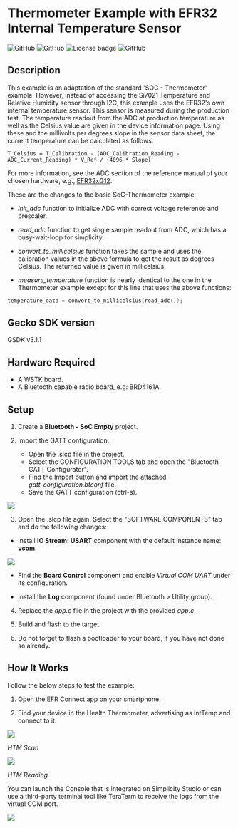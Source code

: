 # Thermometer Example with EFR32 Internal Temperature Sensor #

![GitHub](https://img.shields.io/badge/Type-Virtual%20Application-green)
![GitHub](https://img.shields.io/badge/Technology-Bluetooth-green)
![License badge](https://img.shields.io/badge/License-zlib-green)
![GitHub](https://img.shields.io/badge/SDK-v3.1.1-green)

## Description ##
 
This example is an adaptation of the standard 'SOC - Thermometer' example. However, instead of accessing the Si7021 Temperature and Relative Humidity sensor through I2C, this example uses the EFR32's own internal temperature sensor. This sensor is measured during the production test. The temperature readout from the ADC at production temperature as well as the Celsius value are given in the device information page. Using these and the millivolts per degrees slope in the sensor data sheet, the current temperature can be calculated as follows:

```
T_Celsius = T_Calibration - (ADC_Calibration_Reading - ADC_Current_Reading) * V_Ref / (4096 * Slope)
```

For more information, see the ADC section of the reference manual of your chosen hardware, e.g., [EFR32xG12](https://www.silabs.com/documents/public/reference-manuals/efr32xg12-rm.pdf).

These are the changes to the basic SoC-Thermometer example:

- *init_adc* function to initialize ADC with correct voltage reference and prescaler.

- *read_adc* function to get single sample readout from ADC, which has a busy-wait-loop for simplicity.

- *convert_to_millicelsius* function takes the sample and uses the calibration values in the above formula to get the result as degrees Celsius. The returned value is given in millicelsius.

- *measure_temperature* function is nearly identical to the one in the Thermometer example except for this line that uses the above functions:

```C
temperature_data = convert_to_millicelsius(read_adc());
```

## Gecko SDK version ##
 
GSDK v3.1.1
 
## Hardware Required ##
 
- A WSTK board.
- A Bluetooth capable radio board, e.g: BRD4161A.
 
## Setup
 
1. Create a **Bluetooth - SoC Empty** project.

2. Import the GATT configuration:
   - Open the .slcp file in the project.
   - Select the CONFIGURATION TOOLS tab and open the "Bluetooth GATT Configurator".
   - Find the Import button and import the attached *gatt_configuration.btconf* file.
   - Save the GATT configuration (ctrl-s).

![](images/import_gatt_configuaration.png)

3. Open the .slcp file again. Select the "SOFTWARE COMPONENTS" tab and do the following changes:

- Install **IO Stream: USART** component with the default instance name: **vcom**.

![](images/install_usart.png)

- Find the **Board Control** component  and enable *Virtual COM UART* under its configuration.

- Install the **Log** component (found under Bluetooth > Utility group).

4. Replace the *app.c* file in the project with the provided *app.c*.

5. Build and flash to the target.

6. Do not forget to flash a bootloader to your board, if you have not done so already.
 
## How It Works ##
 
Follow the below steps to test the example:

1. Open the EFR Connect app on your smartphone.

2. Find your device in the Health Thermometer, advertising as IntTemp and connect to it.

![](images/htm_scan.png)

*HTM Scan*

![](images/htm_reading.png)

*HTM Reading*

You can launch the Console that is integrated on Simplicity Studio or can use a third-party terminal tool like TeraTerm to receive the logs from the virtual COM port.

![](images/console.png)
